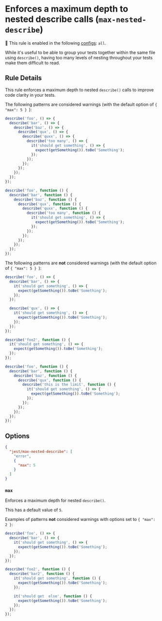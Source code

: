 # Enforces a maximum depth to nested describe calls (`max-nested-describe`)

<!-- prettier-ignore -->
💼 This rule is enabled in the following [configs](https://github.com/jest-community/eslint-plugin-jest#shareable-configurations): `all`.

While it's useful to be able to group your tests together within the same file
using `describe()`, having too many levels of nesting throughout your tests make
them difficult to read.

## Rule Details

This rule enforces a maximum depth to nested `describe()` calls to improve code
clarity in your tests.

The following patterns are considered warnings (with the default option of
`{ "max": 5 } `):

```js
describe('foo', () => {
  describe('bar', () => {
    describe('baz', () => {
      describe('qux', () => {
        describe('quxx', () => {
          describe('too many', () => {
            it('should get something', () => {
              expect(getSomething()).toBe('Something');
            });
          });
        });
      });
    });
  });
});

describe('foo', function () {
  describe('bar', function () {
    describe('baz', function () {
      describe('qux', function () {
        describe('quxx', function () {
          describe('too many', function () {
            it('should get something', () => {
              expect(getSomething()).toBe('Something');
            });
          });
        });
      });
    });
  });
});
```

The following patterns are **not** considered warnings (with the default option
of `{ "max": 5 } `):

```js
describe('foo', () => {
  describe('bar', () => {
    it('should get something', () => {
      expect(getSomething()).toBe('Something');
    });
  });

  describe('qux', () => {
    it('should get something', () => {
      expect(getSomething()).toBe('Something');
    });
  });
});

describe('foo2', function () {
  it('should get something', () => {
    expect(getSomething()).toBe('Something');
  });
});

describe('foo', function () {
  describe('bar', function () {
    describe('baz', function () {
      describe('qux', function () {
        describe('this is the limit', function () {
          it('should get something', () => {
            expect(getSomething()).toBe('Something');
          });
        });
      });
    });
  });
});
```

## Options

```json
{
  "jest/max-nested-describe": [
    "error",
    {
      "max": 5
    }
  ]
}
```

### `max`

Enforces a maximum depth for nested `describe()`.

This has a default value of `5`.

Examples of patterns **not** considered warnings with options set to
`{ "max": 2 }`:

```js
describe('foo', () => {
  describe('bar', () => {
    it('should get something', () => {
      expect(getSomething()).toBe('Something');
    });
  });
});

describe('foo2', function () {
  describe('bar2', function () {
    it('should get something', function () {
      expect(getSomething()).toBe('Something');
    });

    it('should get  else', function () {
      expect(getSomething()).toBe('Something');
    });
  });
});
```
